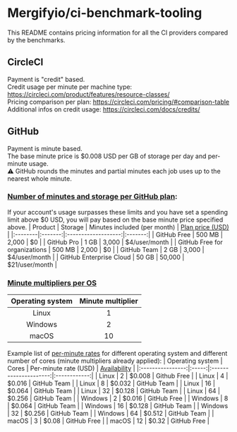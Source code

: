 # Mergifyio/ci-benchmark-tooling

This README contains pricing information for all the CI providers compared by the benchmarks.

## CircleCI

Payment is "credit" based.  
Credit usage per minute per machine type: <https://circleci.com/product/features/resource-classes/>  
Pricing comparison per plan: <https://circleci.com/pricing/#comparison-table>  
Additional infos on credit usage: <https://circleci.com/docs/credits/>  

## GitHub

Payment is minute based.  
The base minute price is $0.008 USD per GB of storage per day and per-minute usage.  
⚠️ GitHub rounds the minutes and partial minutes each job uses up to the nearest whole minute.  

### [Number of minutes and storage per GitHub plan]( <https://docs.github.com/en/billing/managing-billing-for-github-actions/about-billing-for-github-actions#included-storage-and-minutes>):
If your account's usage surpasses these limits and you have set a spending limit above $0 USD, you will pay based on the base minute price specified above.
| Product | Storage | Minutes included (per month) | [Plan price (USD)](<https://github.com/pricing>) |
|:--------|:-------:|:-------------------:|:-------:|
| GitHub Free | 500 MB | 2,000 | $0 |
| GitHub Pro | 1 GB | 3,000 | $4/user/month |
| GitHub Free for organizations | 500 MB | 2,000 | $0 |
| GitHub Team | 2 GB | 3,000 | $4/user/month |
| GitHub Enterprise Cloud | 50 GB | 50,000 | $21/user/month |

### [Minute multipliers per OS](https://docs.github.com/en/billing/managing-billing-for-github-actions/about-billing-for-github-actions#minute-multipliers)
| Operating system | Minute multiplier |
|:----------------:|:-----------------:|
| Linux | 1 |
| Windows | 2 |
| macOS | 10 |

Example list of [per-minute rates](https://docs.github.com/en/billing/managing-billing-for-github-actions/about-billing-for-github-actions#minute-multipliers) for different operating system and different number of cores (minute multipliers already applied):
| Operating system | Cores | Per-minute rate (USD) | [Availability](https://docs.github.com/en/actions/using-github-hosted-runners/about-github-hosted-runners#supported-runners-and-hardware-resources) |
|:----------------:|:-----:|:---------------------:|:------------:|
| Linux | 2 | $0.008 | Github Free |
| Linux | 4 | $0.016 | GitHub Team |
| Linux | 8 | $0.032 | GitHub Team |
| Linux | 16 | $0.064 | GitHub Team |
| Linux | 32 | $0.128 | GitHub Team |
| Linux | 64 | $0.256 | GitHub Team |
| Windows | 2 | $0.016 | GitHub Free |
| Windows | 8 | $0.064 | GitHub Team |
| Windows | 16 | $0.128 | GitHub Team |
| Windows | 32 | $0.256 | GitHub Team |
| Windows | 64 | $0.512 | GitHub Team |
| macOS | 3 | $0.08 | GitHub Free |
| macOS | 12 | $0.32 | GitHub Free |

